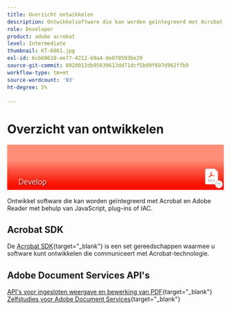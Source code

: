 ```yaml
---
title: Overzicht ontwikkelen
description: Ontwikkelsoftware die kan worden geïntegreerd met Acrobat en Adobe Reader met behulp van JavaScript, plug-ins of IAC
role: Developer
product: adobe acrobat
level: Intermediate
thumbnail: KT-6861.jpg
exl-id: 6cb60610-ee77-4212-b9a4-8e078593be29
source-git-commit: 8028012db95639613dd71dcf5b99f697d962ffb9
workflow-type: tm+mt
source-wordcount: '93'
ht-degree: 5%

---
```


# Overzicht van ontwikkelen

![Acrobat-ontwikkelafbeelding](../assets/Hero-Develop.png)

Ontwikkel software die kan worden geïntegreerd met Acrobat en Adobe Reader met behulp van JavaScript, plug-ins of IAC.

## Acrobat SDK

De [Acrobat SDK](https://www.adobe.io/apis/documentcloud/acrobat.html){target=&quot;_blank&quot;} is een set gereedschappen waarmee u software kunt ontwikkelen die communiceert met Acrobat-technologie.

## Adobe Document Services API&#39;s

[API&#39;s voor ingesloten weergave en bewerking van PDF](https://www.adobe.io/apis/documentcloud/dcsdk/){target=&quot;_blank&quot;}
[Zelfstudies voor Adobe Document Services](https://experienceleague.adobe.com/docs/document-services/tutorials/overview.html){target=&quot;_blank&quot;}
